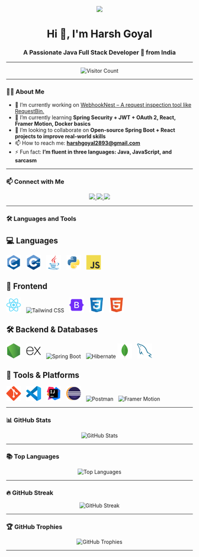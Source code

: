 <!-- Profile Header -->
<div align="center">
  <img src="https://media.giphy.com/media/qgQUggAC3Pfv687qPC/giphy.gif" width="200"/>
  <h1>Hi 👋, I'm Harsh Goyal</h1>
  <h3>A Passionate Java Full Stack Developer 🚀 from India</h3>
</div>

---

<!-- Visitor Count -->
<p align="center">
  <img src="https://profile-counter.glitch.me/harsh-goyal-004/count.svg" alt="Visitor Count" />
</p>

---

<!-- About Me -->
### 👨‍💻 About Me

- 🔭 I’m currently working on [WebhookNest – A request inspection tool like RequestBin.](https://webhooknest.vercel.app)
- 🌱 I’m currently learning **Spring Security + JWT + OAuth 2, React, Framer Motion, Docker basics**
- 👯 I’m looking to collaborate on **Open-source Spring Boot + React projects to improve real-world skills**
- 📫 How to reach me: **harshgoyal2893@gmail.com**
- ⚡ Fun fact: **I’m fluent in three languages: Java, JavaScript, and sarcasm**

---

<!-- Connect with Me -->
### 📫 Connect with Me

<p align="center">
  <a href="https://twitter.com/its_harsh004" target="_blank">
    <img src="https://img.shields.io/badge/Twitter-%231DA1F2.svg?&style=for-the-badge&logo=twitter&logoColor=white" />
  </a>
  <a href="https://linkedin.com/in/harshgoyal-dev" target="_blank">
    <img src="https://img.shields.io/badge/LinkedIn-%230077B5.svg?&style=for-the-badge&logo=linkedin&logoColor=white" />
  </a>
  <a href="https://www.leetcode.com/harsh-goyal-004" target="_blank">
    <img src="https://img.shields.io/badge/LeetCode-%2300CCBB.svg?&style=for-the-badge&logo=leetcode&logoColor=white" />
  </a>
</p>

---

<!-- Languages and Tools -->
### 🛠️ Languages and Tools

## 💻 Languages
<p align="left">
  <img src="https://raw.githubusercontent.com/devicons/devicon/master/icons/c/c-original.svg" alt="C" width="40" height="40" style="margin-right:10px;"/>
  <img src="https://raw.githubusercontent.com/devicons/devicon/master/icons/cplusplus/cplusplus-original.svg" alt="C++" width="40" height="40" style="margin-right:10px;"/>
  <img src="https://raw.githubusercontent.com/devicons/devicon/master/icons/java/java-original.svg" alt="Java" width="40" height="40" style="margin-right:10px;"/>
  <img src="https://raw.githubusercontent.com/devicons/devicon/master/icons/python/python-original.svg" alt="Python" width="40" height="40" style="margin-right:10px;"/>
  <img src="https://raw.githubusercontent.com/devicons/devicon/master/icons/javascript/javascript-original.svg" alt="JavaScript" width="40" height="40" style="margin-right:10px;"/>
</p>

## 🎨 Frontend
<p align="left" >
  <img src="https://raw.githubusercontent.com/devicons/devicon/master/icons/react/react-original.svg" alt="React" width="40" height="40" style="margin-right:10px;"/>
  <img src="https://www.vectorlogo.zone/logos/tailwindcss/tailwindcss-icon.svg" alt="Tailwind CSS" width="40" height="40" style="margin-right:10px;"/>
  <img src="https://raw.githubusercontent.com/devicons/devicon/master/icons/bootstrap/bootstrap-plain.svg" alt="Bootstrap" width="40" height="40" style="margin-right:10px;"/>
  <img src="https://raw.githubusercontent.com/devicons/devicon/master/icons/css3/css3-original.svg" alt="CSS" width="40" height="40" style="margin-right:10px;"/>
  <img src="https://raw.githubusercontent.com/devicons/devicon/master/icons/html5/html5-original.svg" alt="HTML" width="40" height="40" style="margin-right:10px;"/>
</p>

## 🛠️ Backend & Databases
<p align="left">
  <img src="https://raw.githubusercontent.com/devicons/devicon/master/icons/nodejs/nodejs-original.svg" alt="Node.js" width="40" height="40" style="margin-right:10px;"/>
  <img src="https://raw.githubusercontent.com/devicons/devicon/master/icons/express/express-original.svg" alt="Express.js" width="40" height="40" style="margin-right:10px;"/>
  <img src="https://cdn.worldvectorlogo.com/logos/spring-3.svg" alt="Spring Boot" width="40" height="40" style="margin-right:10px;"/>
  <img src="https://cdn.worldvectorlogo.com/logos/hibernate.svg" alt="Hibernate" width="40" height="40"/>
  <img src="https://raw.githubusercontent.com/devicons/devicon/master/icons/mongodb/mongodb-original.svg" alt="MongoDB" width="40" height="40" style="margin-right:10px;"/>
  <img src="https://raw.githubusercontent.com/devicons/devicon/master/icons/mysql/mysql-original.svg" alt="MySQL" width="40" height="40" style="margin-right:10px;"/>
</p>

## 🧰 Tools & Platforms
<p align="left">
  <img src="https://raw.githubusercontent.com/devicons/devicon/master/icons/git/git-original.svg" alt="Git" width="40" height="40" style="margin-right:10px;"/>
  <img src="https://raw.githubusercontent.com/devicons/devicon/master/icons/vscode/vscode-original.svg" alt="VS Code" width="40" height="40" style="margin-right:10px;"/>
  <img src="https://raw.githubusercontent.com/devicons/devicon/master/icons/intellij/intellij-original.svg" alt="IntelliJ IDEA" width="40" height="40" style="margin-right:10px;"/>
  <img src="https://raw.githubusercontent.com/devicons/devicon/master/icons/eclipse/eclipse-original.svg" alt="Eclipse" width="40" height="40" style="margin-right:10px;"/>
  <img src="https://www.vectorlogo.zone/logos/getpostman/getpostman-icon.svg" alt="Postman" width="40" height="40" style="margin-right:10px;"/>
  <img src="https://cdn.worldvectorlogo.com/logos/framer-motion.svg" alt="Framer Motion" width="40" height="40" style="margin-right:10px;" />
</p>


---

<!-- GitHub Stats -->
### 📊 GitHub Stats

<p align="center">
  <img src="https://github-readme-stats.vercel.app/api?username=harsh-goyal-004&show_icons=true&locale=en" alt="GitHub Stats" />
</p>

---

<!-- Top Languages -->
### 📚 Top Languages

<p align="center">
  <img src="https://github-readme-stats.vercel.app/api/top-langs?username=harsh-goyal-004&show_icons=true&locale=en&layout=compact" alt="Top Languages" />
</p>

---

<!-- GitHub Streak Stats -->
### 🔥 GitHub Streak

<p align="center">
  <img src="https://streak-stats.demolab.com/?user=harsh-goyal-004&theme=default" alt="GitHub Streak" />
</p>

---

<!-- GitHub Trophies -->
### 🏆 GitHub Trophies

<p align="center">
  <img src="https://github-profile-trophy.vercel.app/?username=harsh-goyal-004&theme=flat&no-frame=true&margin-w=4" alt="GitHub Trophies" />
</p>

---

 
